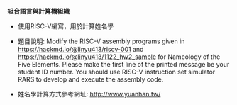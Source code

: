 **組合語言與計算機組織**  
- 使用RISC-V編寫，用於計算姓名學
- 題目說明: Modify the RISC-V assembly programs given in https://hackmd.io/@linyu413/riscv-001 and https://hackmd.io/@linyu413/1122_hw2_sample for Nameology of the Five Elements. Please make the first line of the printed message be your student ID number.
You should use RISC-V instruction set simulator RARS to develop and execute the assembly code. 

- 姓名學計算方式參考網址: http://www.yuanhan.tw/
